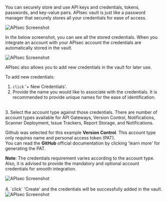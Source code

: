 You can securely store and use API keys and credentials, tokens, passwords, and key-value pairs. APIsec vault is just like a password manager that securely stores all your credentials for ease of access. 

<img alt="APIsec Screenshot" src="https://user-images.githubusercontent.com/75529175/166119691-4428b51a-0711-4159-9206-df970be918b6.png"/>

In the below screenshot, you can see all the stored credentials. When you integrate an account with your APIsec account the credentials are automatically stored in the vault. 

<img alt="APIsec Screenshot" src="https://user-images.githubusercontent.com/75529175/166119692-643b3dc7-b821-4eb5-8b34-fd9474db4751.png"/>

APIsec also allows you to add new credentials in the vault for later use. 

To add new credentials:

1. `click` '+ New Credentials'.
   <br>
2.  Provide the name you would like to associate with the credentials. It is recommended to provide unique names for the ease of identification. 
   <br>
3. Select the account type against those credentials. 
   There are number of account types available for API Gateways, Version Control, 
   Notifications, Scanner Deployment, Issue Trackers, Report Storage, and Notifications.
   
   Github was selected for this example **Version Control**. This account type only requires name and personal access token (PAT). <br>
   You can read the **GitHub** official documentation by clicking 'learn more' for generating the PAT. 
   
 **Note**: The credentials requirement varies according to the account type. Also, it is advised to provide the mandatory and optional account credentials for smooth integration. 

 <img alt="APIsec Screenshot" src="https://user-images.githubusercontent.com/75529175/166119695-fee13ad6-ae56-45e3-b348-8c13884f3166.png"/>
 <br>
 <br>
 4. `click` 'Create' and the credentials will be successfully added in the vault. 
   
   <img alt="APIsec Screenshot" src="https://user-images.githubusercontent.com/75529175/166119696-ff83c70a-c45a-44df-942e-7fb733e814d4.png"/>
